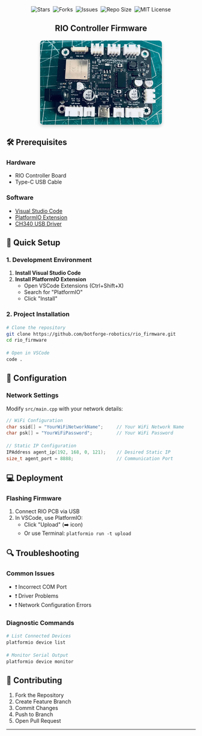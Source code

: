 <div align="center">
    <img src="https://img.shields.io/github/stars/botforge-robotics/rio_firmware?style=social&logo=github" alt="Stars">&nbsp;
    <img src="https://img.shields.io/github/forks/botforge-robotics/rio_firmware?style=social&logo=github" alt="Forks">&nbsp;
    <img src="https://img.shields.io/github/issues/botforge-robotics/rio_firmware" alt="Issues">&nbsp;
    <img src="https://img.shields.io/github/repo-size/botforge-robotics/rio_firmware" alt="Repo Size">&nbsp;
    <img src="https://img.shields.io/github/license/botforge-robotics/rio_firmware?color=mit" alt="MIT License">
</div>

<h2 align="center">RIO Controller Firmware</h2>

<div style="text-align: center; margin: 20px;">
    <img src="./images/pcb2.jpeg" alt="PCB Placeholder" style="max-width: 70%; height: auto; border-radius: 8px; box-shadow: 0 4px 8px rgba(0, 0, 0, 0.2);">
</div>

## 🛠 Prerequisites

### Hardware
- RIO Controller Board
- Type-C USB Cable

### Software
- [Visual Studio Code](https://code.visualstudio.com/)
- [PlatformIO Extension](https://platformio.org/)
- [CH340 USB Driver](https://sparks.gogo.co.nz/ch340.html)

## 🚀 Quick Setup

### 1. Development Environment
1. **Install Visual Studio Code**
2. **Install PlatformIO Extension**
   - Open VSCode Extensions (Ctrl+Shift+X)
   - Search for "PlatformIO"
   - Click "Install"

### 2. Project Installation
```bash
# Clone the repository
git clone https://github.com/botforge-robotics/rio_firmware.git
cd rio_firmware

# Open in VSCode
code .
```

## 🔧 Configuration

### Network Settings
Modify `src/main.cpp` with your network details:

```cpp
// WiFi Configuration
char ssid[] = "YourWiFiNetworkName";     // Your WiFi Network Name
char psk[] = "YourWiFiPassword";         // Your WiFi Password

// Static IP Configuration
IPAddress agent_ip(192, 168, 0, 121);    // Desired Static IP
size_t agent_port = 8888;                // Communication Port
```

## 💻 Deployment

### Flashing Firmware
1. Connect RIO PCB via USB
2. In VSCode, use PlatformIO:
   - Click "Upload" (➡️ icon)
   - Or use Terminal: `platformio run -t upload`

## 🔍 Troubleshooting

### Common Issues
- ❗ Incorrect COM Port
- ❗ Driver Problems
- ❗ Network Configuration Errors

### Diagnostic Commands
```bash
# List Connected Devices
platformio device list

# Monitor Serial Output
platformio device monitor
```


## 🤝 Contributing
1. Fork the Repository
2. Create Feature Branch
3. Commit Changes
4. Push to Branch
5. Open Pull Request

---